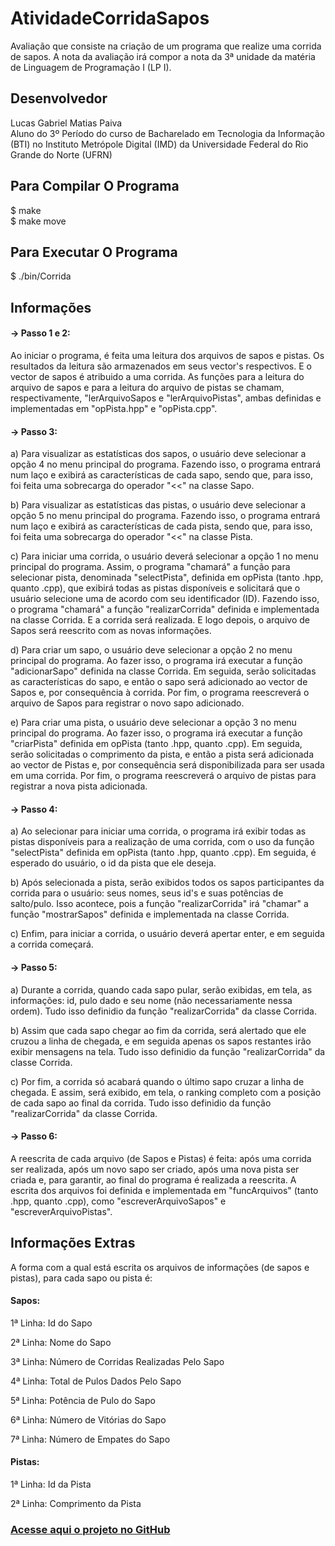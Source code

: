 # AtividadeCorridaSapos
Avaliação que consiste na criação de um programa que realize uma corrida de sapos. A nota da avaliação irá compor a nota da 3ª unidade da matéria de Linguagem de Programação I (LP I).

## Desenvolvedor
Lucas Gabriel Matias Paiva</br>
Aluno do 3º Período do curso de Bacharelado em Tecnologia da Informação (BTI) no Instituto Metrópole Digital (IMD) da Universidade Federal do Rio Grande do Norte (UFRN)

## Para Compilar O Programa
  $ make </br>
  $ make move
  
## Para Executar O Programa
  $ ./bin/Corrida
  
## Informações
#### -> Passo 1 e 2:
<p> Ao iniciar o programa, é feita uma leitura dos arquivos de sapos e pistas. Os resultados da leitura são armazenados em seus vector's respectivos. E o vector de sapos é atribuido a uma corrida. As funções para a leitura do arquivo de sapos e para a leitura do arquivo de pistas se chamam, respectivamente, "lerArquivoSapos e "lerArquivoPistas", ambas definidas e implementadas em "opPista.hpp" e "opPista.cpp". </br>

#### -> Passo 3:
<p> a) Para visualizar as estatísticas dos sapos, o usuário deve selecionar a opção 4 no menu principal do programa. Fazendo isso, o programa entrará num laço e exibirá as características de cada sapo, sendo que, para isso, foi feita uma sobrecarga do operador "<<" na classe Sapo.
<p> b) Para visualizar as estatísticas das pistas, o usuário deve selecionar a opção 5 no menu principal do programa. Fazendo isso, o programa entrará num laço e exibirá as características de cada pista, sendo que, para isso, foi feita uma sobrecarga do operador "<<" na classe Pista.
<p> c) Para iniciar uma corrida, o usuário deverá selecionar a opção 1 no menu principal do programa. Assim, o programa "chamará" a função para selecionar pista, denominada "selectPista", definida em opPista (tanto .hpp, quanto .cpp), que exibirá todas as pistas disponíveis e solicitará que o usuário selecione uma de acordo com seu identificador (ID). Fazendo isso, o programa "chamará" a função "realizarCorrida" definida e implementada na classe Corrida. E a corrida será realizada. E logo depois, o arquivo de Sapos será reescrito com as novas informações.
<p> d) Para criar um sapo, o usuário deve selecionar a opção 2 no menu principal do programa. Ao fazer isso, o programa irá executar a função "adicionarSapo" definida na classe Corrida. Em seguida, serão solicitadas as características do sapo, e então o sapo será adicionado ao vector de Sapos e, por consequência à corrida. Por fim, o programa reescreverá o arquivo de Sapos para registrar o novo sapo adicionado.
<p> e) Para criar uma pista, o usuário deve selecionar a opção 3 no menu principal do programa. Ao fazer isso, o programa irá executar a função "criarPista" definida em opPista (tanto .hpp, quanto .cpp). Em seguida, serão solicitadas o comprimento da pista, e então a pista será adicionada ao vector de Pistas e, por consequência será disponibilizada para ser usada em uma corrida. Por fim, o programa reescreverá o arquivo de pistas para registrar a nova pista adicionada.
  
#### -> Passo 4:
<p> a) Ao selecionar para iniciar uma corrida, o programa irá exibir todas as pistas disponíveis para a realização de uma corrida, com o uso da função "selectPista" definida em opPista (tanto .hpp, quanto .cpp). Em seguida, é esperado do usuário, o id da pista que ele deseja.
<p> b) Após selecionada a pista, serão exibidos todos os sapos participantes da corrida para o usuário: seus nomes, seus id's e suas potências de salto/pulo. Isso acontece, pois a função "realizarCorrida" irá "chamar" a função "mostrarSapos" definida e implementada na classe Corrida.
<p> c) Enfim, para iniciar a corrida, o usuário deverá apertar enter, e em seguida a corrida começará.

#### -> Passo 5:
<p> a) Durante a corrida, quando cada sapo pular, serão exibidas, em tela, as informações: id, pulo dado e seu nome (não necessariamente nessa ordem). Tudo isso definidio da função "realizarCorrida" da classe Corrida.
<p> b) Assim que cada sapo chegar ao fim da corrida, será alertado que ele cruzou a linha de chegada, e em seguida apenas os sapos restantes irão exibir mensagens na tela. Tudo isso definidio da função "realizarCorrida" da classe Corrida.
<p> c) Por fim, a corrida só acabará quando o último sapo cruzar a linha de chegada. E assim, será exibido, em tela, o ranking completo com a posição de cada sapo ao final da corrida. Tudo isso definidio da função "realizarCorrida" da classe Corrida.

#### -> Passo 6:
<p> A reescrita de cada arquivo (de Sapos e Pistas) é feita: após uma corrida ser realizada, após um novo sapo ser criado, após uma nova pista ser criada e, para garantir, ao final do programa é realizada a reescrita. A escrita dos arquivos foi definida e implementada em "funcArquivos" (tanto .hpp, quanto .cpp), como "escreverArquivoSapos" e "escreverArquivoPistas".
  
## Informações Extras
<p> A forma com a qual está escrita os arquivos de informações (de sapos e pistas), para cada sapo ou pista é:

#### Sapos:
<p> 1ª Linha: Id do Sapo
<p> 2ª Linha: Nome do Sapo
<p> 3ª Linha: Número de Corridas Realizadas Pelo Sapo
<p> 4ª Linha: Total de Pulos Dados Pelo Sapo
<p> 5ª Linha: Potência de Pulo do Sapo
<p> 6ª Linha: Número de Vitórias do Sapo
<p> 7ª Linha: Número de Empates do Sapo
  
#### Pistas:
<p> 1ª Linha: Id da Pista
<p> 2ª Linha: Comprimento da Pista
  
### <a href='https://github.com/lucasgmpaiva/Avaliacao_III_LP'> Acesse aqui o projeto no GitHub </a>
